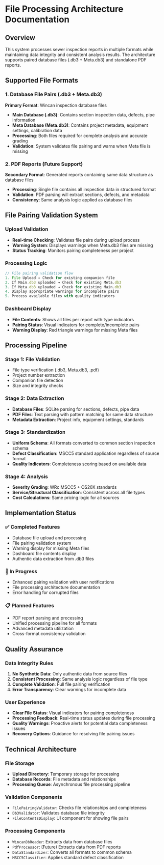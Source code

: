 # File Processing Architecture Documentation

## Overview
This system processes sewer inspection reports in multiple formats while maintaining data integrity and consistent analysis results. The architecture supports paired database files (.db3 + Meta.db3) and standalone PDF reports.

## Supported File Formats

### 1. Database File Pairs (.db3 + Meta.db3)
**Primary Format**: Wincan inspection database files
- **Main Database (.db3)**: Contains section inspection data, defects, pipe information
- **Meta Database (Meta.db3)**: Contains project metadata, equipment settings, calibration data
- **Processing**: Both files required for complete analysis and accurate grading
- **Validation**: System validates file pairing and warns when Meta file is missing

### 2. PDF Reports (Future Support)
**Secondary Format**: Generated reports containing same data structure as database files
- **Processing**: Single file contains all inspection data in structured format
- **Validation**: PDF parsing will extract sections, defects, and metadata
- **Consistency**: Same analysis logic applied as database files

## File Pairing Validation System

### Upload Validation
- **Real-time Checking**: Validates file pairs during upload process
- **Warning System**: Displays warnings when Meta.db3 files are missing
- **Status Tracking**: Monitors pairing completeness per project

### Processing Logic
```typescript
// File pairing validation flow
1. File Upload → Check for existing companion file
2. If Main.db3 uploaded → Check for existing Meta.db3
3. If Meta.db3 uploaded → Check for existing Main.db3
4. Display appropriate warnings for incomplete pairs
5. Process available files with quality indicators
```

### Dashboard Display
- **File Contents**: Shows all files per report with type indicators
- **Pairing Status**: Visual indicators for complete/incomplete pairs
- **Warning Display**: Red triangle warnings for missing Meta files

## Processing Pipeline

### Stage 1: File Validation
- File type verification (.db3, Meta.db3, .pdf)
- Project number extraction
- Companion file detection
- Size and integrity checks

### Stage 2: Data Extraction
- **Database Files**: SQLite parsing for sections, defects, pipe data
- **PDF Files**: Text parsing with pattern matching for same data structure
- **Metadata Extraction**: Project info, equipment settings, standards

### Stage 3: Standardization
- **Uniform Schema**: All formats converted to common section inspection schema
- **Defect Classification**: MSCC5 standard application regardless of source format
- **Quality Indicators**: Completeness scoring based on available data

### Stage 4: Analysis
- **Severity Grading**: WRc MSCC5 + OS20X standards
- **Service/Structural Classification**: Consistent across all file types
- **Cost Calculations**: Same pricing logic for all sources

## Implementation Status

### ✅ Completed Features
- Database file upload and processing
- File pairing validation system
- Warning display for missing Meta files
- Dashboard file contents display
- Authentic data extraction from .db3 files

### 🔄 In Progress
- Enhanced pairing validation with user notifications
- File processing architecture documentation
- Error handling for corrupted files

### 📋 Planned Features
- PDF report parsing and processing
- Unified processing pipeline for all formats
- Advanced metadata utilization
- Cross-format consistency validation

## Quality Assurance

### Data Integrity Rules
1. **No Synthetic Data**: Only authentic data from source files
2. **Consistent Processing**: Same analysis logic regardless of file type
3. **Complete Validation**: Full file pairing verification
4. **Error Transparency**: Clear warnings for incomplete data

### User Experience
- **Clear File Status**: Visual indicators for pairing completeness
- **Processing Feedback**: Real-time status updates during file processing
- **Quality Warnings**: Proactive alerts for potential data completeness issues
- **Recovery Options**: Guidance for resolving file pairing issues

## Technical Architecture

### File Storage
- **Upload Directory**: Temporary storage for processing
- **Database Records**: File metadata and relationships
- **Processing Queue**: Asynchronous file processing pipeline

### Validation Components
- `FilePairingValidator`: Checks file relationships and completeness
- `Db3Validator`: Validates database file integrity
- `FileContentsDisplay`: UI component for showing file pairs

### Processing Components
- `WincanDbReader`: Extracts data from database files  
- `PdfProcessor`: (Future) Extracts data from PDF reports
- `DataStandardizer`: Converts all formats to common schema
- `MSCC5Classifier`: Applies standard defect classification